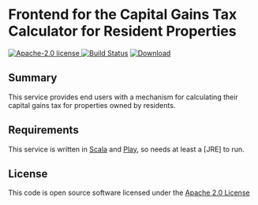 # Frontend for the Capital Gains Tax Calculator for Resident Properties

[![Apache-2.0 license](http://img.shields.io/badge/license-Apache-brightgreen.svg)](http://www.apache.org/licenses/LICENSE-2.0.html)[
![Build Status](https://travis-ci.org/hmrc/cgt-calculator-resident-properties-frontend.svg?branch=master)](https://travis-ci.org/hmrc/cgt-calculator-resident-properties-frontend) [ ![Download](https://api.bintray.com/packages/hmrc/releases/cgt-calculator-resident-properties-frontend/images/download.svg) ](https://bintray.com/hmrc/releases/cgt-calculator-resident-properties-frontend/_latestVersion)

## Summary

This service provides end users with a mechanism for calculating their capital gains tax for properties owned by residents.

## Requirements

This service is written in [Scala](http://www.scala-lang.org/) and [Play](http://playframework.com/), so needs at least a [JRE] to run.

## License

This code is open source software licensed under the [Apache 2.0 License]("http://www.apache.org/licenses/LICENSE-2.0.html")


